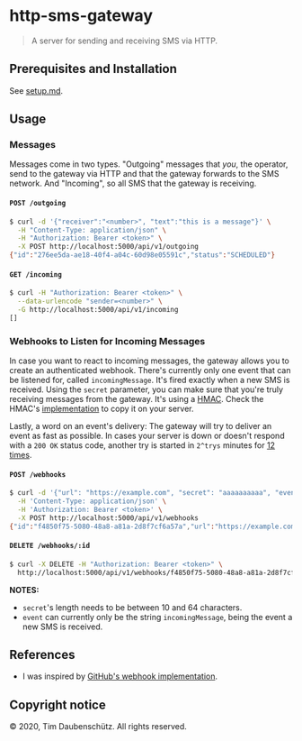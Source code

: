 # http-sms-gateway

> A server for sending and receiving SMS via HTTP.

## Prerequisites and Installation

See [setup.md](./docs/setup.md).

## Usage

### Messages

Messages come in two types. "Outgoing" messages that _you_, the operator, send
to the gateway via HTTP and that the gateway forwards to the SMS network. And
"Incoming", so all SMS that the gateway is receiving.

#### `POST /outgoing`

```bash
$ curl -d '{"receiver":"<number>", "text":"this is a message"}' \
  -H "Content-Type: application/json" \
  -H "Authorization: Bearer <token>" \
  -X POST http://localhost:5000/api/v1/outgoing
{"id":"276ee5da-ae18-40f4-a04c-60d98e05591c","status":"SCHEDULED"}
```

#### `GET /incoming`

```bash
$ curl -H "Authorization: Bearer <token>" \
  --data-urlencode "sender=<number>" \
  -G http://localhost:5000/api/v1/incoming
[]
```

### Webhooks to Listen for Incoming Messages

In case you want to react to incoming messages, the gateway allows you to
create an authenticated webhook. There's currently only one event that can be
listened for, called `incomingMessage`. It's fired exactly when a new SMS is
received.  Using the `secret` parameter, you can make sure that you're truly
receiving messages from the gateway. It's using a
[HMAC](https://en.wikipedia.org/wiki/HMAC). Check the HMAC's
[implementation](https://github.com/TimDaub/http-sms-gateway/blob/d7070f4ad6e56a60a7265f1db0461d747f76022d/src/controllers/webhooks.js#L49-L52)
to copy it on your server.

Lastly, a word on an event's delivery: The gateway will try to deliver an event
as fast as possible. In cases your server is down or doesn't respond with a
`200 OK` status code, another try is started in `2^trys` minutes for [12
times](https://github.com/TimDaub/http-sms-gateway/blob/d7070f4ad6e56a60a7265f1db0461d747f76022d/src/controllers/db.js#L169-L187).

#### `POST /webhooks`

```bash
$ curl -d '{"url": "https://example.com", "secret": "aaaaaaaaaa", "event": "incomingMessage"}' \
  -H 'Content-Type: application/json' \
  -H 'Authorization: Bearer <token>' \
  -X POST http://localhost:5000/api/v1/webhooks
{"id":"f4850f75-5080-48a8-a81a-2d8f7cf6a57a","url":"https://example.com","secret":"aaaaaaaaaa","event":"incomingMessage"}
```

#### `DELETE /webhooks/:id`

```bash
$ curl -X DELETE -H "Authorization: Bearer <token>" \
  http://localhost:5000/api/v1/webhooks/f4850f75-5080-48a8-a81a-2d8f7cf6a57a
```

**NOTES:** 

- `secret`'s length needs to be between 10 and 64 characters.
- `event` can currently only be the string `incomingMessage`, being the event a
  new SMS is received.

## References

- I was inspired by [GitHub's webhook
  implementation](https://developer.github.com/v3/repos/hooks/).

## Copyright notice

© 2020, Tim Daubenschütz. All rights reserved.
